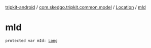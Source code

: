 [tripkit-android](../../index.md) / [com.skedgo.tripkit.common.model](../index.md) / [Location](index.md) / [mId](./m-id.md)

# mId

`protected var mId: `[`Long`](https://kotlinlang.org/api/latest/jvm/stdlib/kotlin/-long/index.html)